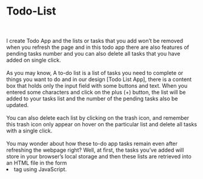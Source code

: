 # Todo-List
<br>
<br>
I create Todo App and the lists or tasks that you add won’t be removed when you refresh the page and in this todo app there are also features of pending tasks number and you can also delete all tasks that you have added on single click.
<br>
<br>
As you may know, A to-do list is a list of tasks you need to complete or things you want to do and in our design [Todo List App], there is a content box that holds only the input field with some buttons and text. When you entered some characters and click on the plus (+) button, the list will be added to your tasks list and the number of the pending tasks also be updated.
<br>
<br>
You can also delete each list by clicking on the trash icon, and remember this trash icon only appear on hover on the particular list and delete all tasks with a single click.
<br>
<br>
You may wonder about how these to-do app tasks remain even after refreshing the webpage right? Well, at first, the tasks you’ve added will store in your browser’s local storage and then these lists are retrieved into an HTML file in the form <li> tag using JavaScript.
<br>
<br>

<br>
<br>

<br>
<br>
